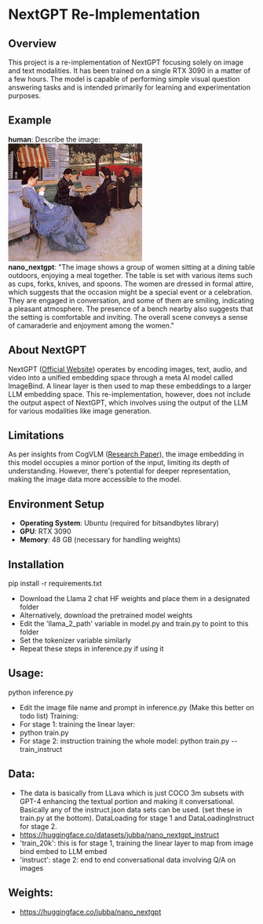# NextGPT Re-Implementation

## Overview
This project is a re-implementation of NextGPT focusing solely on image and text modalities. It has been trained on a single RTX 3090 in a matter of a few hours. The model is capable of performing simple visual question answering tasks and is intended primarily for learning and experimentation purposes.

## Example
**human**: Describe the image:<br>
![My Image](./assets/caillebotte_portraits.jpeg)<br>
**nano_nextgpt**: "The image shows a group of women sitting at a dining table outdoors, enjoying a meal together. The table is set with various items such as cups, forks, knives, and spoons. The women are dressed in formal attire, which suggests that the occasion might be a special event or a celebration. They are engaged in conversation, and some of them are smiling, indicating a pleasant atmosphere. The presence of a bench nearby also suggests that the setting is comfortable and inviting. The overall scene conveys a sense of camaraderie and enjoyment among the women."

## About NextGPT
NextGPT ([Official Website](https://next-gpt.github.io/)) operates by encoding images, text, audio, and video into a unified embedding space through a meta AI model called ImageBind. A linear layer is then used to map these embeddings to a larger LLM embedding space. This re-implementation, however, does not include the output aspect of NextGPT, which involves using the output of the LLM for various modalities like image generation.

## Limitations
As per insights from CogVLM ([Research Paper](https://arxiv.org/pdf/2311.03079.pdf)), the image embedding in this model occupies a minor portion of the input, limiting its depth of understanding. However, there's potential for deeper representation, making the image data more accessible to the model.

## Environment Setup
- **Operating System**: Ubuntu (required for bitsandbytes library)
- **GPU**: RTX 3090
- **Memory**: 48 GB (necessary for handling weights)

## Installation
pip install -r requirements.txt
- Download the Llama 2 chat HF weights and place them in a designated folder
- Alternatively, download the pretrained model weights
- Edit the 'llama_2_path' variable in model.py and train.py to point to this folder
- Set the tokenizer variable similarly
- Repeat these steps in inference.py if using it

## Usage:
python inference.py
- Edit the image file name and prompt in inference.py (Make this better on todo list)
Training:
- For stage 1: training the linear layer:
- python train.py
- For stage 2: instruction training the whole model:
python train.py --train_instruct

## Data:
- The data is basically from LLava which is just COCO 3m subsets with GPT-4 enhancing the textual portion and making it conversational. Basically any of the instruct.json data sets can be used. (set these in train.py at the bottom). DataLoading for stage 1 and DataLoadingInstruct for stage 2.
- https://huggingface.co/datasets/jubba/nano_nextgpt_instruct
- 'train_20k': this is for stage 1, training the linear layer to map from image bind embed to LLM embed
- 'instruct': stage 2: end to end conversational data involving Q/A on images

## Weights:
- https://huggingface.co/jubba/nano_nextgpt